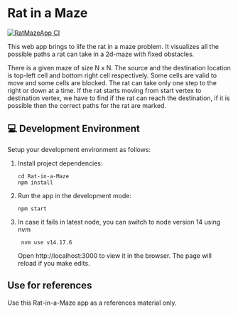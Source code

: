 # Rat in a Maze

[![RatMazeApp CI](https://github.com/kalwar/Rat-in-a-maze/actions/workflows/ratmazeapp.yml/badge.svg)](https://github.com/kalwar/Rat-in-a-maze/actions/workflows/ratmazeapp.yml)

This web app brings to life the rat in a maze problem. It visualizes all the possible paths a rat can take in a 2d-maze with fixed obstacles.

There is a given maze of size N x N. The source and the destination location is top-left cell and bottom right cell respectively. Some cells are valid to move and some cells are blocked. The rat can take only one step to the right or down at a time. If the rat starts moving from start vertex to destination vertex, we have to find if the rat can reach the destination, if it is possible then the correct paths for the rat are marked.

## 💻 Development Environment

Setup your development environment as follows:


1. Install project dependencies:
    ```
    cd Rat-in-a-Maze
    npm install
    ```

2. Run the app in the development mode:
    ```
    npm start
    ```

3. In case it fails in latest node, you can switch to node version 14 using nvm
   ```
    nvm use v14.17.6
    ```

    Open http://localhost:3000 to view it in the browser.
    The page will reload if you make edits.

## Use for references

Use this Rat-in-a-Maze app as a references material only. 
